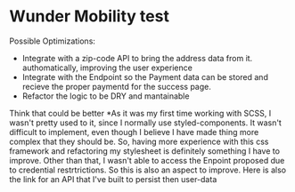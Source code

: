 # Wunder Mobility test

Possible Optimizations:
* Integrate with a zip-code API to bring the address data from it. authomatically, improving the user experience 
* Integrate with the Endpoint so the Payment data can be stored and recieve the proper paymentd for the success page. 
* Refactor the logic to be DRY and mantainable

Think that could be better
*As it was my first time working with SCSS, I wasn't pretty used to it, since I normally use styled-components. It wasn't difficult to implement, even though I believe I have made thing more complex that they should be. So, having more experience with this css framework and refactoring my stylesheet is definitely something I have to improve. 
Other than that, I wasn't able to access the Enpoint proposed due to credential restrtrictions. So this is also an aspect to improve. 
Here is also the link for an API that I've built to persist then user-data
